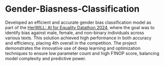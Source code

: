 # Gender-Biasness-Classification
Developed an efficient and accurate gender bias classification model as part of the [HerWILL: AI for Equality Datathon 2024](https://www.kaggle.com/competitions/her-will-ai-for-equality-datathon-2024), where the goal was to identify bias against male, female, and non-binary individuals across various texts. This solution achieved high performance in both accuracy and efficiency, placing 4th overall in the competition. The project demonstrates the innovative use of deep learning and optimization techniques to ensure low parameter count and high F1NOP score, balancing model complexity and predictive power.
